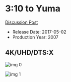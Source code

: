 # 3:10 to Yuma

[Discussion Post](https://www.avsforum.com/threads/bass-eq-for-filtered-movies.2995212/post-57003960)

* Release Date: 2017-05-02
* Production Year: 2007

## 4K/UHD/DTS:X

![img 0](https://i.imgur.com/a75uCUq.jpg)

![img 1](https://i.imgur.com/2YQwMVF.jpg)


